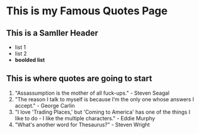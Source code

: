 # This is my Famous Quotes Page

## This is a Samller Header

* list 1
* list 2
* **boolded list**

## This is where quotes are going to start

1. "Assassumption is the mother of all fuck-ups." - Steven Seagal
1. "The reason I talk to myself is because I’m the only one whose answers I accept." - George Carlin
1. "I love 'Trading Places,' but 'Coming to America' has one of the things I like to do - I like the multiple characters." - Eddie Murphy
1. "What's another word for Thesaurus?" - Steven Wright